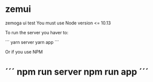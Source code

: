 # zemui
zemoga ui test
You must use Node version <= 10.13

To run the server you haver to:

´´´
yarn server
yarn app
´´´

Or if you use NPM

´´´
npm run server
npm run app
´´´
========
